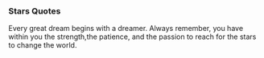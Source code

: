 ### Stars Quotes

Every great dream begins with a dreamer. Always remember, you have within you the strength,the patience, and the passion to reach for the stars to change the world.

